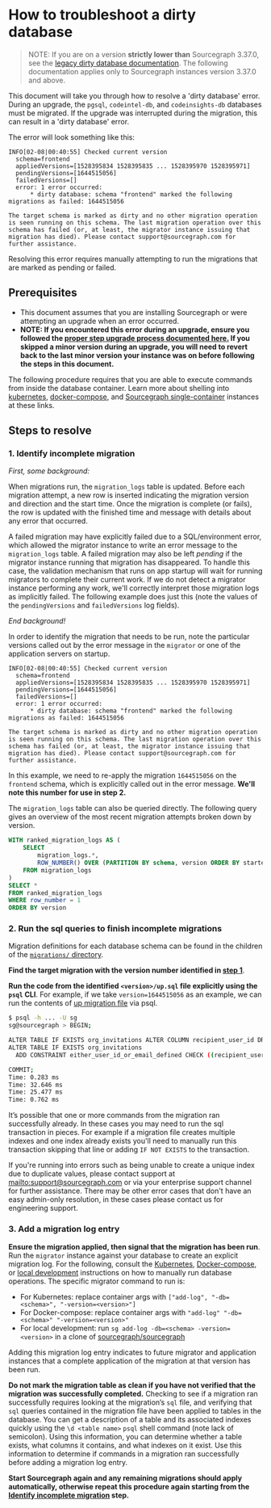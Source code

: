 # How to troubleshoot a dirty database

> NOTE: If you are on a version **strictly lower than** Sourcegraph 3.37.0, see the [legacy dirty database documentation](./dirty_database_pre_3_37.md). The following documentation applies only to Sourcegraph instances version 3.37.0 and above.

This document will take you through how to resolve a 'dirty database' error. During an upgrade, the `pgsql`, `codeintel-db`, and `codeinsights-db` databases must be migrated. If the upgrade was interrupted during the migration, this can result in a 'dirty database' error.

The error will look something like this:

```log
INFO[02-08|00:40:55] Checked current version
  schema=frontend
  appliedVersions=[1528395834 1528395835 ... 1528395970 1528395971]
  pendingVersions=[1644515056]
  failedVersions=[]
  error: 1 error occurred:
	  * dirty database: schema "frontend" marked the following migrations as failed: 1644515056

The target schema is marked as dirty and no other migration operation is seen running on this schema. The last migration operation over this schema has failed (or, at least, the migrator instance issuing that migration has died). Please contact support@sourcegraph.com for further assistance.
```

Resolving this error requires manually attempting to run the migrations that are marked as pending or failed.

## Prerequisites

* This document assumes that you are installing Sourcegraph or were attempting an upgrade when an error occurred.
* **NOTE: If you encountered this error during an upgrade, ensure you followed the [proper step upgrade process documented here.](https://docs.sourcegraph.com/admin/updates) If you skipped a minor version during an upgrade, you will need to revert back to the last minor version your instance was on before following the steps in this document.**

The following procedure requires that you are able to execute commands from inside the database container. Learn more about shelling into [kubernetes](../deploy/kubernetes/operations.md#access-the-database), [docker-compose](../deploy/docker-compose/index.md#access-the-database), and [Sourcegraph single-container](../deploy/docker-single-container/index.md#access-the-database) instances at these links.

## Steps to resolve

### 1. Identify incomplete migration

_First, some background:_

When migrations run, the `migration_logs` table is updated. Before each migration attempt, a new row is inserted indicating the migration version and direction and the start time. Once the migration is complete (or fails), the row is updated with the finished time and message with details about any error that occurred.

A failed migration may have explicitly failed due to a SQL/environment error, which allowed the migrator instance to write an error message to the `migration_logs` table. A failed migration may also be left _pending_ if the migrator instance running that migration has disappeared. To handle this case, the validation mechanism that runs on app startup will wait for running migrators to complete their current work. If we do not detect a migrator instance performing any work, we'll correctly interpret those migration logs as implicitly failed. The following example does just this (note the values of the `pendingVersions` and `failedVersions` log fields).

_End background!_

In order to identify the migration that needs to be run, note the particular versions called out by the error message in the `migrator` or one of the application servers on startup.

```
INFO[02-08|00:40:55] Checked current version
  schema=frontend
  appliedVersions=[1528395834 1528395835 ... 1528395970 1528395971]
  pendingVersions=[1644515056]
  failedVersions=[]
  error: 1 error occurred:
	  * dirty database: schema "frontend" marked the following migrations as failed: 1644515056

The target schema is marked as dirty and no other migration operation is seen running on this schema. The last migration operation over this schema has failed (or, at least, the migrator instance issuing that migration has died). Please contact support@sourcegraph.com for further assistance.
```

In this example, we need to re-apply the migration `1644515056` on the `frontend` schema, which is explicitly called out in the error message. **We'll note this number for use in step 2.**

The `migration_logs` table can also be queried directly. The following query gives an overview of the most recent migration attempts broken down by version.

```sql
WITH ranked_migration_logs AS (
	SELECT
		migration_logs.*,
		ROW_NUMBER() OVER (PARTITION BY schema, version ORDER BY started_at DESC) AS row_number
	FROM migration_logs
)
SELECT *
FROM ranked_migration_logs
WHERE row_number = 1
ORDER BY version
```

### 2. Run the sql queries to finish incomplete migrations

Migration definitions for each database schema can be found in the children of the [`migrations/` directory](https://github.com/sourcegraph/sourcegraph/tree/main/migrations).

**Find the target migration with the version number identified in [step 1](#1-identify-incomplete-migration)**.

**Run the code from the identified `<version>/up.sql` file explicitly using the `psql` CLI**. For example, if we take `version=1644515056` as an example, we can run the contents of [up migration file](https://github.com/sourcegraph/sourcegraph/blob/b20107113548ed7eeb8ba22d1fdb41e8d692cf18/migrations/frontend/1644515056/up.sql) via psql.

```bash
$ psql -h ... -U sg
sg@sourcegraph > BEGIN;

ALTER TABLE IF EXISTS org_invitations ALTER COLUMN recipient_user_id DROP NOT NULL;
ALTER TABLE IF EXISTS org_invitations
  ADD CONSTRAINT either_user_id_or_email_defined CHECK ((recipient_user_id IS NULL) != (recipient_email IS NULL));

COMMIT;
Time: 0.283 ms
Time: 32.646 ms
Time: 25.477 ms
Time: 0.762 ms
```

It’s possible that one or more commands from the migration ran successfully already. In these cases you may need to run the sql transaction in pieces. For example if a migration file creates multiple indexes and one index already exists you'll need to manually run this transaction skipping that line or adding `IF NOT EXISTS` to the transaction.

If you're running into errors such as being unable to create a unique index due to duplicate values, please contact support at <mailto:support@sourcegraph.com> or via your enterprise support channel for further assistance. There may be other error cases that don't have an easy admin-only resolution, in these cases please contact us for engineering support.

### 3. Add a migration log entry

**Ensure the migration applied, then signal that the migration has been run**. Run the `migrator` instance against your database to create an explicit migration log. For the following, consult the [Kubernetes](./manual_database_migrations.md#kubernetes), [Docker-compose](./manual_database_migrations.md#docker-compose), or [local development](./manual_database_migrations.md#local-development) instructions on how to manually run database operations. The specific migrator command to run is:

- For Kubernetes: replace container args with `["add-log", "-db=<schema>", "-version=<version>"]`
- For Docker-compose: replace container args with `"add-log" "-db=<schema>" "-version=<version>"`
- For local development: run `sg add-log -db=<schema> -version=<version>` in a clone of [sourcegraph/sourcegraph](https://github.com/sourcegraph/sourcegraph)

Adding this migration log entry indicates to future migrator and application instances that a complete application of the migration at that version has been run.

**Do not mark the migration table as clean if you have not verified that the migration was successfully completed.** Checking to see if a migration ran successfully requires looking at the migration’s `sql` file, and verifying that `sql` queries contained in the migration file have been applied to tables in the database. You can get a description of a table and its associated indexes quickly using the `\d <table name>` `psql` shell command (note lack of semicolon). Using this information, you can determine whether a table exists, what columns it contains, and what indexes on it exist. Use this information to determine if commands in a migration ran successfully before adding a migration log entry.

**Start Sourcegraph again and any remaining migrations should apply automatically, otherwise repeat this procedure again starting from the [Identify incomplete migration](#1-identify-incomplete-migration) step.**
